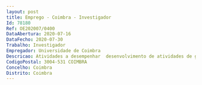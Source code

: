 ```yaml
--- 
layout: post
title: Emprego - Coimbra - Investigador
Id: 78180
Ref: OE202007/0400
DataAbertura: 2020-07-16
DataFecho: 2020-07-30
Trabalho: Investigador
Empregador: Universidade de Coimbra
Descricao: Atividades a desempenhar  desenvolvimento de atividades de gestão de ciência e tecnologia para a implementação e desenvolvimento das 2 áreas estratégicas do CEMMPRE  A. Mechanical and Intelligent Manufacturing e B. Materials and Processes  desenvolvimento de atividades de Gestão de Ciência como  a pesquisa, preparação e organização de candidaturas (articulando com estruturas da UC)  promoção, organização e dinamização de reuniões ou de eventos com vista à procura de financiamento e que deverão incluir os membros do CEEMPRE, ou outros investigadores interessados em colaborações diretas com o CEMMPRE  preparação e edição de relatórios e a dinamização de escolas doutorais nas áreas estratégicas do CEMMPRE.
CodigoPostal: 3004-531 COIMBRA
Concelho: Coimbra
Distrito: Coimbra
--- 
```

